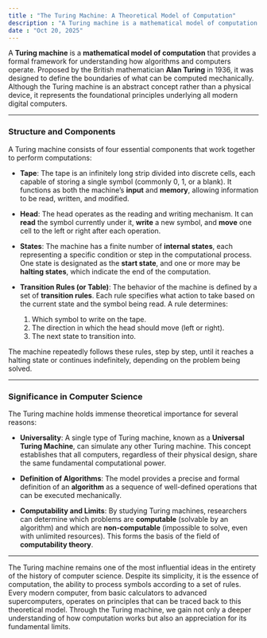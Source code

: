 ```yaml
---
title : "The Turing Machine: A Theoretical Model of Computation"
description : "A Turing machine is a mathematical model of computation that provides a formal framework for understanding how algorithms and computers operate."
date : "Oct 20, 2025"
---
```

A **Turing machine** is a **mathematical model of computation** that provides a formal framework for understanding how algorithms and computers operate. Proposed by the British mathematician **Alan Turing** in 1936, it was designed to define the boundaries of what can be computed mechanically. Although the Turing machine is an abstract concept rather than a physical device, it represents the foundational principles underlying all modern digital computers.

---
### Structure and Components
A Turing machine consists of four essential components that work together to perform computations:

- **Tape**: The tape is an infinitely long strip divided into discrete cells, each capable of storing a single symbol (commonly 0, 1, or a blank). It functions as both the machine’s **input** and **memory**, allowing information to be read, written, and modified.
    
- **Head**: The head operates as the reading and writing mechanism. It can **read** the symbol currently under it, **write** a new symbol, and **move** one cell to the left or right after each operation.
    
- **States**: The machine has a finite number of **internal states**, each representing a specific condition or step in the computational process. One state is designated as the **start state**, and one or more may be **halting states**, which indicate the end of the computation.
    
- **Transition Rules (or Table)**: The behavior of the machine is defined by a set of **transition rules**. Each rule specifies what action to take based on the current state and the symbol being read. A rule determines:
    
    1. Which symbol to write on the tape.
    2. The direction in which the head should move (left or right).
    3. The next state to transition into.

The machine repeatedly follows these rules, step by step, until it reaches a halting state or continues indefinitely, depending on the problem being solved.

---

### Significance in Computer Science
The Turing machine holds immense theoretical importance for several reasons:

- **Universality**: A single type of Turing machine, known as a **Universal Turing Machine**, can simulate any other Turing machine. This concept establishes that all computers, regardless of their physical design, share the same fundamental computational power.
    
- **Definition of Algorithms**: The model provides a precise and formal definition of an **algorithm** as a sequence of well-defined operations that can be executed mechanically.
    
- **Computability and Limits**: By studying Turing machines, researchers can determine which problems are **computable** (solvable by an algorithm) and which are **non-computable** (impossible to solve, even with unlimited resources). This forms the basis of the field of **computability theory**.
    

---

The Turing machine remains one of the most influential ideas in the entirety of the history of computer science. Despite its simplicity, it is the essence of computation, the ability to process symbols according to a set of rules. Every modern computer, from basic calculators to advanced supercomputers, operates on principles that can be traced back to this theoretical model. Through the Turing machine, we gain not only a deeper understanding of how computation works but also an appreciation for its fundamental limits.